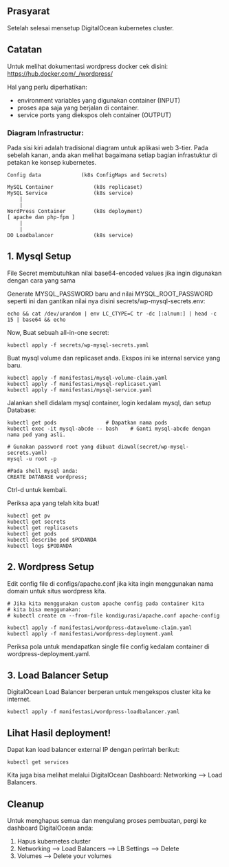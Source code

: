 ## Prasyarat
Setelah selesai mensetup DigitalOcean kubernetes cluster.

## Catatan
Untuk melihat dokumentasi wordpress docker cek disini: https://hub.docker.com/_/wordpress/

Hal yang perlu diperhatikan:
- environment variables yang digunakan container (INPUT)
- proses apa saja yang berjalan di container.
- service ports yang diekspos oleh container (OUTPUT)


### Diagram Infrastructur:
Pada sisi kiri adalah tradisional diagram untuk aplikasi web 3-tier. Pada sebelah kanan, anda akan melihat bagaimana setiap bagian infrastuktur di petakan ke konsep kubernetes.

    Config data            	(k8s ConfigMaps and Secrets)

    MySQL Container             (k8s replicaset)
    MySQL Service               (k8s service)
        |
        |
    WordPress Container         (k8s deployment)
    [ apache dan php-fpm ]
        |
        |
    DO Loadbalancer             (k8s service)


## 1. Mysql Setup

File Secret membutuhkan nilai base64-encoded values jika ingin digunakan dengan cara yang sama

Generate MYSQL_PASSWORD baru and nilai MYSQL_ROOT_PASSWORD seperti ini dan gantikan nilai nya disini secrets/wp-mysql-secrets.env:

    echo && cat /dev/urandom | env LC_CTYPE=C tr -dc [:alnum:] | head -c 15 | base64 && echo


Now, Buat sebuah all-in-one secret:

    kubectl apply -f secrets/wp-mysql-secrets.yaml


Buat mysql volume dan replicaset anda. Ekspos ini ke internal service yang baru.

    kubectl apply -f manifestasi/mysql-volume-claim.yaml
    kubectl apply -f manifestasi/mysql-replicaset.yaml
    kubectl apply -f manifestasi/mysql-service.yaml


Jalankan shell didalam mysql container, login kedalam mysql, dan setup Database:

    kubectl get pods			    # Dapatkan nama pods
    kubectl exec -it mysql-abcde -- bash    # Ganti mysql-abcde dengan nama pod yang asli.

    # Gunakan password root yang dibuat diawal(secret/wp-mysql-secrets.yaml)
    mysql -u root -p

    #Pada shell mysql anda:
    CREATE DATABASE wordpress;

Ctrl-d untuk kembali.


Periksa apa yang telah kita buat!

    kubectl get pv
    kubectl get secrets
    kubectl get replicasets
    kubectl get pods
    kubectl describe pod $PODANDA
    kubectl logs $PODANDA


## 2. Wordpress Setup

Edit config file di configs/apache.conf jika kita ingin menggunakan nama domain untuk situs wordpress kita.

    # Jika kita menggunakan custom apache config pada container kita
    # kita bisa menggunakan:
    # kubectl create cm --from-file kondigurasi/apache.conf apache-config

    kubectl apply -f manifestasi/wordpress-datavolume-claim.yaml
    kubectl apply -f manifestasi/wordpress-deployment.yaml

Periksa pola untuk mendapatkan single file config kedalam container di wordpress-deployment.yaml.


## 3. Load Balancer Setup
DigitalOcean Load Balancer berperan untuk mengekspos cluster kita ke internet.

    kubectl apply -f manifestasi/wordpress-loadbalancer.yaml


## Lihat Hasil deployment!
Dapat kan load balancer external IP dengan perintah berikut:

    kubectl get services

Kita juga bisa melihat melalui DigitalOcean Dashboard: Networking --> Load Balancers.


## Cleanup
Untuk menghapus semua dan mengulang proses pembuatan, pergi ke dashboard DigitalOcean anda:

1. Hapus kubernetes cluster
1. Networking --> Load Balancers --> LB Settings --> Delete
1. Volumes --> Delete your volumes
